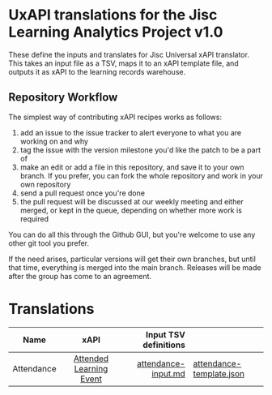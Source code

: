 # UxAPI translations for the Jisc Learning Analytics Project v1.0

These define the inputs and translates for Jisc Universal xAPI translator. This takes an input file as a TSV, maps it to an xAPI template file, and outputs it as xAPI to the learning records warehouse.

## Repository Workflow
The simplest way of contributing xAPI recipes works as follows:

1. add an issue to the issue tracker to alert everyone to what you are working on and why
2. tag the issue with the version milestone you'd like the patch to be a part of
3. make an edit or add a file in this repository, and save it to your own branch. If you prefer, you can fork the whole repository and work in your own repository
4. send a pull request once you're done
5. the pull request will be discussed at our weekly meeting and either merged, or kept in the queue, depending on whether more work is required

You can do all this through the Github GUI, but you're welcome to use any other git tool you prefer.

If the need arises, particular versions will get their own branches, but until that time, everything is merged into the main branch. Releases will be made after the group has come to an agreement.

# Translations

| Name        | xAPI           | Input TSV definitions   |  |
| ------------- |:-------------:| -----:|----|
| Attendance     | [Attended Learning Event](https://github.com/jiscdev/xapi/blob/1.0/recipes/attendance/attendance.md)  |  [attendance-input.md](attendance-input.md) |  [attendance-template.json](attendance-template.json) |
                                                          



